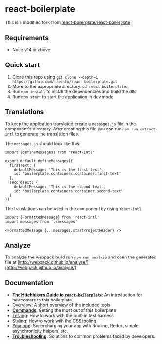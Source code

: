 # react-boilerplate

This is a modified fork from [react-boilerplate/react-boilerplate](https://github.com/react-boilerplate/react-boilerplate)

## Requirements

* Node v14 or above

## Quick start

1.  Clone this repo using `git clone --depth=1 https://github.com/freshfx/react-boilerplate.git`
2.  Move to the appropriate directory: `cd react-boilerplate`.<br />
3.  Run `npm install` to install the dependencies and build the dlls
4.  Run `npm start` to start the application in dev mode

## Translations

To keep the application translated create a `messages.js` file in the component's directory.
After creating this file you can run `npm run extract-intl` to generate the translation files.

The `messages.js` should look like this:

```
import {defineMessages} from 'react-intl'

export default defineMessages({
  firstText: {
    defaultMessage: 'This is the first text',
    id: 'boilerplate.containers.container.first-text'
  },
  secondText: {
    defaultMessage: 'This is the second text',
    id: 'boilerplate.containers.container.second-text'
  }
})
```

The translations can be used in the component by using `react-intl`

```
import {FormattedMessage} from 'react-intl'
import messages from './messages'

<FormattedMessage {...messages.startProjectHeader} />
```

## Analyze

To analyze the webpack build run `npm run analyze` and open the generated file at [http://webpack.github.io/analyse/](http://webpack.github.io/analyse/)

## Documentation

- [**The Hitchhikers Guide to `react-boilerplate`**](docs/general/introduction.md): An introduction for newcomers to this boilerplate.
- [Overview](docs/general): A short overview of the included tools
- [**Commands**](docs/general/commands.md): Getting the most out of this boilerplate
- [Testing](docs/testing): How to work with the built-in test harness
- [Styling](docs/css): How to work with the CSS tooling
- [Your app](docs/js): Supercharging your app with Routing, Redux, simple
  asynchronicity helpers, etc.
- [**Troubleshooting**](docs/general/gotchas.md): Solutions to common problems faced by developers.
